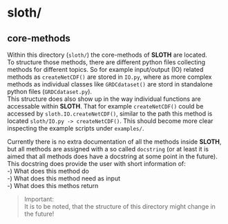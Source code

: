 # sloth/
## core-methods

Within this directory (`sloth/`) the core-methods of **SLOTH** are located.   
To structure those methods, there are different python files collecting methods 
for different topics. So for example input/output (IO) related methods as 
`createNetCDF()` are stored in `IO.py`, where as more complex methods as 
individual classes like `GRDCdataset()` are stord in standalone python files 
(`GRDCdataset.py`).    
This structure does also show up in the way individual functions are accessable 
within **SLOTH**. That for example `createNetCDF()` could be accessed by 
`sloth.IO.createNetCDF()`, similar to the path this method is located 
`sloth/IO.py -> createNetCDF()`. This should become more clear inspecting the 
example scripts under `examples/`.  

Currently there is no extra documentation of all the methods inside **SLOTH**, 
but all methods are assigned with a so called `docstring` (or at least it is 
aimed that all methods does have a docstring at some point in the future). This 
docstring does provide the user with short information of:  
-) What does this method do  
-) What does this method need as input  
-) What does this methos return  

> Important:  
It is to be noted, that the structure of this directory might change in the 
future!
